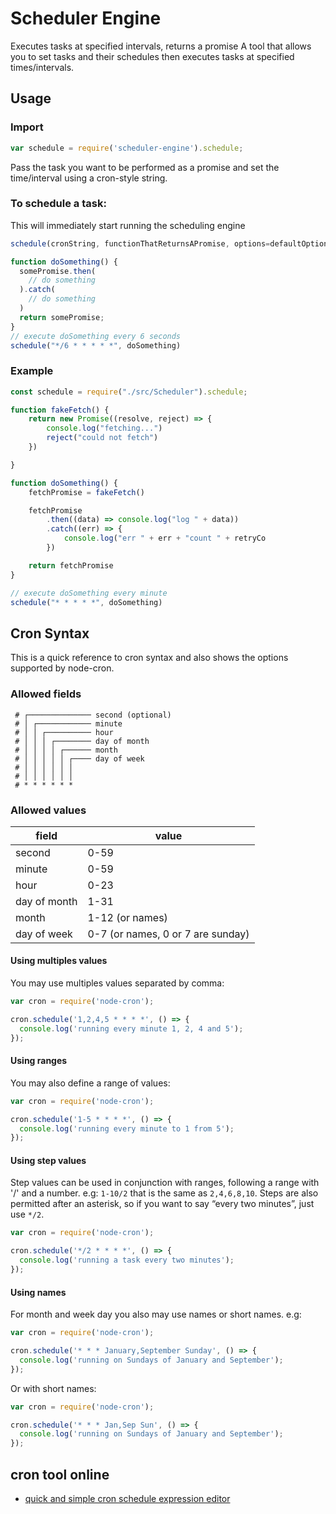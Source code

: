 # Scheduler Engine

Executes tasks at specified intervals, returns a promise
A tool that allows you to set tasks and their schedules then executes tasks at specified times/intervals.

## Usage

### Import

```javascript
var schedule = require('scheduler-engine').schedule;
```

Pass the task you want to be performed as a promise and set the time/interval using a cron-style string.

### To schedule a task:
This will immediately start running the scheduling engine

```javascript
schedule(cronString, functionThatReturnsAPromise, options=defaultOptions)
```


```javascript
function doSomething() {
  somePromise.then(
    // do something
  ).catch(
    // do something
  )
  return somePromise;
}
// execute doSomething every 6 seconds
schedule("*/6 * * * * *", doSomething)
```

### Example

```javascript
const schedule = require("./src/Scheduler").schedule;

function fakeFetch() {
    return new Promise((resolve, reject) => {
        console.log("fetching...")
        reject("could not fetch")
    })

}

function doSomething() {
    fetchPromise = fakeFetch()

    fetchPromise
        .then((data) => console.log("log " + data))
        .catch((err) => {
            console.log("err " + err + "count " + retryCo
        })

    return fetchPromise
}

// execute doSomething every minute
schedule("* * * * *", doSomething)
```

## Cron Syntax

This is a quick reference to cron syntax and also shows the options supported by node-cron.

### Allowed fields

```
 # ┌────────────── second (optional)
 # │ ┌──────────── minute
 # │ │ ┌────────── hour
 # │ │ │ ┌──────── day of month
 # │ │ │ │ ┌────── month
 # │ │ │ │ │ ┌──── day of week
 # │ │ │ │ │ │
 # │ │ │ │ │ │
 # * * * * * *
```

### Allowed values

|     field    |        value        |
|--------------|---------------------|
|    second    |         0-59        |
|    minute    |         0-59        |
|     hour     |         0-23        |
| day of month |         1-31        |
|     month    |     1-12 (or names) |
|  day of week |     0-7 (or names, 0 or 7 are sunday)  |


#### Using multiples values

You may use multiples values separated by comma:

```javascript
var cron = require('node-cron');

cron.schedule('1,2,4,5 * * * *', () => {
  console.log('running every minute 1, 2, 4 and 5');
});
```

#### Using ranges

You may also define a range of values:

```javascript
var cron = require('node-cron');

cron.schedule('1-5 * * * *', () => {
  console.log('running every minute to 1 from 5');
});
```

#### Using step values

Step values can be used in conjunction with ranges, following a range with '/' and a number. e.g: `1-10/2` that is the same as `2,4,6,8,10`. Steps are also permitted after an asterisk, so if you want to say “every two minutes”, just use `*/2`.

```javascript
var cron = require('node-cron');

cron.schedule('*/2 * * * *', () => {
  console.log('running a task every two minutes');
});
```

#### Using names

For month and week day you also may use names or short names. e.g:

```javascript
var cron = require('node-cron');

cron.schedule('* * * January,September Sunday', () => {
  console.log('running on Sundays of January and September');
});
```

Or with short names:

```javascript
var cron = require('node-cron');

cron.schedule('* * * Jan,Sep Sun', () => {
  console.log('running on Sundays of January and September');
});
```

## cron tool online

 - [quick and simple cron schedule expression editor](https://crontab.guru/)

